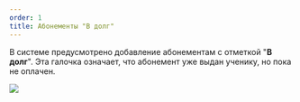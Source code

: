 ```yaml
---
order: 1
title: Абонементы "В долг"
---
```


В системе предусмотрено добавление абонементам с отметкой "**В долг**". Эта галочка означает, что абонемент уже выдан ученику, но пока не оплачен.

![](./image%20(72).png)
